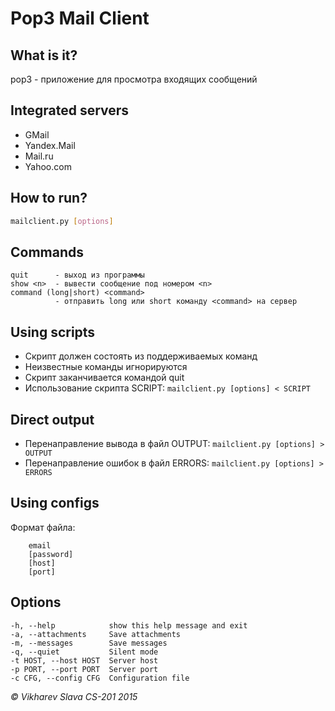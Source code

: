 Pop3 Mail Client
================

What is it?
-----------
pop3 - приложение для просмотра входящих сообщений

Integrated servers
------------------
+ GMail
+ Yandex.Mail
+ Mail.ru
+ Yahoo.com

How to run?
-----------
```bash
mailclient.py [options]
```

Commands
--------
```
quit      - выход из программы
show <n>  - вывести сообщение под номером <n>
command (long|short) <command>
          - отправить long или short команду <command> на сервер
```

Using scripts
-------------
+ Скрипт должен состоять из поддерживаемых команд
+ Неизвестные команды игнорируются
+ Скрипт заканчивается командой quit
+ Использование скрипта SCRIPT:
    ```mailclient.py [options] < SCRIPT```

Direct output
-------------
+ Перенаправление вывода в файл OUTPUT:
    ```mailclient.py [options] > OUTPUT```
+ Перенаправление ошибок в файл ERRORS:
    ```mailclient.py [options] > ERRORS```
    
Using configs
-------------
Формат файла:
```
    email
    [password]
    [host]
    [port]
```

Options
-------
```
-h, --help            show this help message and exit
-a, --attachments     Save attachments
-m, --messages        Save messages
-q, --quiet           Silent mode
-t HOST, --host HOST  Server host
-p PORT, --port PORT  Server port
-c CFG, --config CFG  Configuration file
```

*&copy; Vikharev Slava CS-201 2015*
